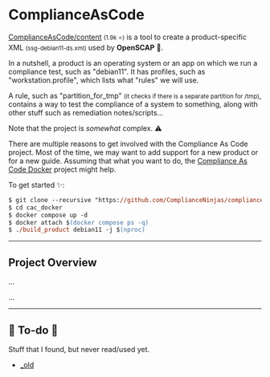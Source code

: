 # ComplianceAsCode

<div class="row row-cols-md-2"><div>

[ComplianceAsCode/content](https://github.com/ComplianceAsCode/content) <small>(1.9k ⭐)</small> is a tool to create a product-specific XML <small>(ssg-debian11-ds.xml)</small> used by **OpenSCAP** 🔎.

In a nutshell, a product is an operating system or an app on which we run a compliance test, such as "debian11". It has profiles, such as "workstation.profile", which lists what "rules" we will use.

A rule, such as "partition_for_tmp" <small>(it checks if there is a separate partition for /tmp)</small>, contains a way to test the compliance of a system to something, along with other stuff such as remediation notes/scripts...

Note that the project is *somewhat* complex. ⚠️
</div><div>

There are multiple reasons to get involved with the Compliance As Code project. Most of the time, we may want to add support for a new product or for a new guide. Assuming that what you want to do, the [Compliance As Code Docker](https://github.com/ComplianceNinjas/compliance-as-code-docker) project might help.

To get started ✨: 

```ps
$ git clone --recursive "https://github.com/ComplianceNinjas/compliance-as-code-docker.git" cac_docker
$ cd cac_docker
$ docker compose up -d
$ docker attach $(docker compose ps -q)
$ ./build_product debian11 -j $(nproc)
```
</div></div>

<hr class="sep-both">

## Project Overview

<div class="row row-cols-md-2"><div>

...
</div><div>

...
</div></div>

<hr class="sep-both">

## 👻 To-do 👻

Stuff that I found, but never read/used yet.

<div class="row row-cols-md-2"><div>

* [_old](_old.md)
</div><div>
</div></div>